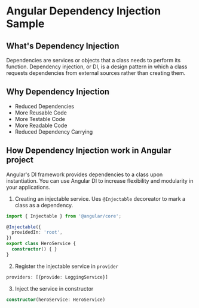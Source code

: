 # Angular Dependency Injection Sample

## What's Dependency Injection
Dependencies are services or objects that a class needs to perform its function. Dependency injection, or DI, is a design pattern in which a class requests dependencies from external sources rather than creating them.

## Why Dependency Injection
* Reduced Dependencies
* More Reusable Code
* More Testable Code
* More Readable Code
* Reduced Dependency Carrying

## How Dependency Injection work in Angular project
Angular's DI framework provides dependencies to a class upon instantiation. You can use Angular DI to increase flexibility and modularity in your applications.

1. Creating an injectable service. Ues `@Injectable` decoreator to mark a class as a dependency.

```typescript
import { Injectable } from '@angular/core';

@Injectable({
  providedIn: 'root',
})
export class HeroService {
  constructor() { }
}
```

2. Register the injectable service in `provider`

```typescript
providers: [{provide: LoggingService}]
```

3. Inject the service in constructor
```typescript
constructor(heroService: HeroService)
```
